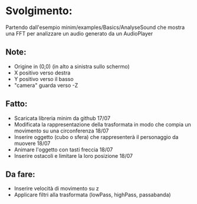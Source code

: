 # Svolgimento:

Partendo dall'esempio minim/examples/Basics/AnalyseSound che mostra una FFT per analizzare un audio generato da un AudioPlayer

## Note:

* Origine in (0,0) (in alto a sinistra sullo schermo)
* X positivo verso destra
* Y positivo verso il basso
* "camera" guarda verso -Z

## Fatto:

* Scaricata libreria minim da github 17/07
* Modificata la rappresentazione della trasformata in modo che compia un movimento su una circonferenza 18/07
* Inserire oggetto (cubo o sfera) che rappresenterà il personaggio da muovere 18/07
* Animare l'oggetto con tasti freccia 18/07
* Inserire ostacoli e limitare la loro posizione 18/07

## Da fare:

* Inserire velocità di movimento su z
* Applicare filtri alla trasformata (lowPass, highPass, passabanda)
